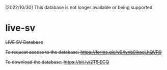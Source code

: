 [2022/10/30] This database is not longer available or being supported.

# live-sv
~~LIVE SV Database~~

~~To request access to the database: https://forms.gle/y64vnb9ikaeLhQVR9~~

~~To download the database: https://bit.ly/2T5IECQ~~
